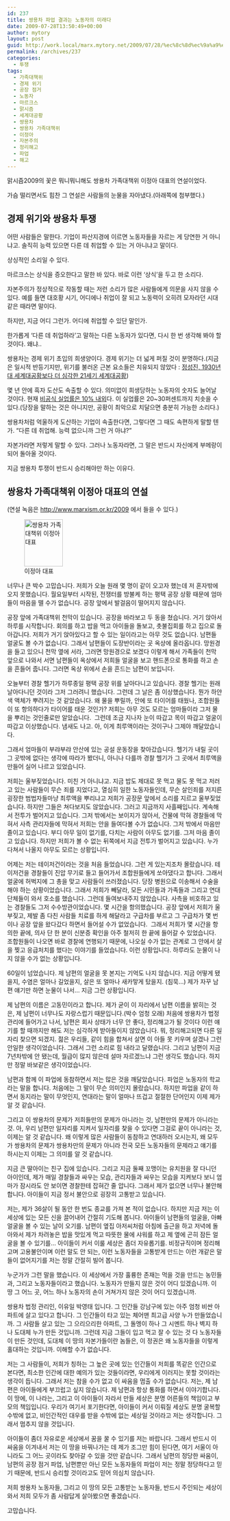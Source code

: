 ```yaml
---
id: 237
title: 쌍용차 파업 결과는 노동자의 미래다
date: 2009-07-28T13:50:49+00:00
author: mytory
layout: post
guid: http://work.local/marx.mytory.net/2009/07/28/%ec%8c%8d%ec%9a%a9%ec%b0%a8-%ed%8c%8c%ec%97%85-%ea%b2%b0%ea%b3%bc%eb%8a%94-%eb%85%b8%eb%8f%99%ec%9e%90%ec%9d%98-%eb%af%b8%eb%9e%98%eb%8b%a4/
permalink: /archives/237
categories:
  - 투쟁
tags:
  - 가족대책위
  - 경제 위기
  - 공장 점거
  - 노동자
  - 마르크스
  - 맑시즘
  - 세계대공황
  - 쌍용차
  - 쌍용차 가족대책위
  - 이정아
  - 자본주의
  - 정리해고
  - 파업
  - 해고
---
```

맑시즘2009의 꽃은 뭐니뭐니해도 쌍용차 가족대책위 이정아 대표의 연설이었다.

가슴 떨리면서도 힘찬 그 연설은 사람들의 눈물을 자아냈다.(아래쪽에 첨부했다.)

## 경제 위기와&nbsp;쌍용차 투쟁

어떤 사람들은 말한다. 기업이 파산지경에 이르면 노동자들을 자르는 게 당연한 거 아니냐고. 솔직히 능력 있으면 다른 데 취업할 수 있는 거 아니냐고 말이다.

상싱적인 소리일 수 있다.

마르크스는 상식을 증오한다고 말한 바 있다. 바로 이런 &#8216;상식&#8217;을 두고 한 소리다.

자본주의가 정상적으로 작동할 때는 저런 소리가 많은 사람들에게 의문을 사지 않을 수 있다. 예를 들면 대호황 시기, 어디에나 취업이 잘 되고 노동력이 오히려 모자라던 시대 같은 때라면 말이다.

하지만, 지금 어디 그런가. 어디에 취업할 수 있단 말인가.

한가롭게 &#8216;다른 데 취업하라&#8217;고 말하는 다른 노동자가 있다면, 다시 한 번 생각해 봐야 할 것이다. 왜냐..

쌍용차는 경제 위기 초입의 희생양이다. 경제 위기는 더 넓게 퍼질 것이 분명하다.(지금은 일시적 반등기지만, 위기를 불러온 근본 요소들은 치유되지 않았다 : <a href="http://www.left21.com/article/6684" target="_blank" title="[http://www.left21.com/article/6684]로 이동합니다.">정성진, 1930년대 세계대공황보다 더 심각한 21세기 세계대공황</a>)

몇 년 안에 흑자 도산도 속출할 수 있다. 의미없이 희생당하는 노동자의 숫자도 늘어날 것이다. 현재 <a href="http://www.hani.co.kr/arti/economy/economy_general/356896.html" target="_blank" title="[http://www.hani.co.kr/arti/economy/economy_general/356896.html]로 이동합니다.">비공식 실업률은 10% 내외</a>다. 이 실업률은 20~30퍼센트까지 치솟을 수 있다.(당장을 말하는 것은 아니지만, 공황이 최악으로 치달으면 충분히 가능한 소리다.)

쌍용차처럼 억울하게 도산하는 기업이 속출한다면, 그렇다면 그 때도 속편하게 말할 텐가. &#8220;다른 데 취업해. 능력 없으니까 그런 거 아냐?&#8221;

자본가라면 저렇게 말할 수 있다. 그러나 노동자라면, 그 말은 반드시 자신에게 부메랑이 되어 돌아올 것이다.

지금 쌍용차 투쟁이 반드시 승리해야만 하는 이유다.

## 쌍용차 가족대책위 이정아 대표의 연설

(연설 녹음은 <a href="http://www.marxism.or.kr/2009" target="_blank" title="[http://www.marxism.or.kr/2009]로 이동합니다.">http://www.marxism.or.kr/2009</a> 에서 들을 수 있다.)</p> 

<figure style="width: 90px" class="wp-caption alignleft"><img src="http://work.local/marx.mytory.net/wp-content/uploads/1/cfile3.uf.202490264A6F020F23A9B5.jpg" width="90" height="110.00000000000001" alt="쌍용차 가족대책위 이정아 대표" filename="cfile3.uf.202490264A6F020F23A9B5.jpg" filemime="" /><figcaption class="wp-caption-text">이정아 대표</figcaption></figure>너무나 큰 박수 고맙습니다. 저희가 오늘 원래 몇 명이 같이 오고자 했는데 저 혼자밖에 오지 못했습니다. 월요일부터 시작된, 전쟁터를 방불케 하는 평택 공장 상황 때문에 엄마들이 마음을 뗄 수가 없습니다. 공장 앞에서 발걸음이 떨어지지 않습니다.

공장 앞에 가족대책위 천막이 있습니다. 공장을 바라보고 두 동을 쳤습니다. 거기 앉아서 하루를 시작합니다. 회의를 하고 밥을 먹고 아이들을 돌보고, 촛불집회를 하고 집으로 돌아갑니다. 저희가 거기 앉아있다고 할 수 있는 일이라고는 아무 것도 없습니다. 남편들 얼굴도 볼 수가 없습니다. 그래서 남편들이 도장반이라는 곳 옥상에 올라옵니다. 망원경을 들고 있으니 천막 옆에 서라, 그러면 망원경으로 보겠다 이렇게 해서 가족들이 천막 앞으로 나와서 서면 남편들이 옥상에서 저희들 얼굴을 보고 핸드폰으로 통화를 하고 손을 흔들어 줍니다. 그러면 옥상 위에서 손을 흔드는 남편이 보입니다.

오늘부터 경찰 헬기가 하루종일 평택 공장 위를 날아다니고 있습니다. 경찰 헬기는 원래 날아다니던 것이라 그저 그러려니 했습니다. 그런데 그 날은 좀 이상했습니다. 뭔가 하얀색 액체가 뿌려지는 것 같았습니다. 왜 물을 뿌릴까, 안에 또 타이어를 태웠나, 조합원들이 또 항의하다가 타이어를 태운 것인가? 저희는 아무 것도 모르는 엄마들이라 그저 물을 뿌리는 것인줄로만 알았습니다. &nbsp;그런데 조금 지나자 눈이 따갑고 목이 따갑고 얼굴이 따갑고 이상했습니다. 냄새도 나고. 아, 이게 최루액이라는 것이구나 그제야 깨달았습니다.

그래서 엄마들이 부랴부랴 안산에 있는 공설 운동장을 찾아갔습니다. 헬기가 내릴 곳이 그 곳밖에 없다는 생각에 따라가 봤더니, 아니나 다를까 경찰 헬기가 그 곳에서 최루액을 만들어 실어 나르고 있었습니다.

저희는 울부짖었습니다. 미친 거 아니냐고. 지금 밥도 제대로 못 먹고 물도 못 먹고 저러고 있는 사람들이 무슨 죄를 지었다고, 열심히 일한 노동자들인데, 무슨 살인죄를 저지른 굉장한 범법자들마냥 최루액을 뿌리냐고 저희가 공장문 앞에서 소리를 지르고 울부짖었습니다. 하지만 그들은 쳐다보지도 않았습니다. 그러고 지금까지 사흘째입니다. 계속해서 전투가 벌어지고 있습니다. 그저 밖에서는 보이지가 않아서, 건물에 막혀 경찰들에 막혀서 사측 관리자들에 막혀서 저희는 안을 들여다볼 수가 없습니다. 그저 밖에서 마음만 졸이고 있습니다. 부디 아무 일이 없기를, 다치는 사람이 아무도 없기를. 그저 마음 졸이고 있습니다. 하지만 저희가 볼 수 없는 뒤쪽에서 지금 전투가 벌어지고 있습니다. 누가 다쳐서 나올지 아무도 모르는 상황입니다.

어제는 저는 테이저건이라는 것을 처음 들었습니다. 그런 게 있는지조차 몰랐습니다. 테이저건을 경찰들이 진압 무기로 들고 들어가서 조합원들에게 쏘아댔다고 합니다. 그래서 얼굴에 허벅지에 그 총을 맞고 사람들이 쓰러졌습니다. 당장 병원으로 이송해서 수술을 해야 하는 상황이었습니다. 그래서 저희가 빼달라, 모든 시민들과 가족들과 그리고 연대단체들이 와서 호소를 했습니다. 그런데 들여보내주지 않았습니다. 사측을 비호하고 있는 경찰들도 그저 수수방관이었습니다. 몇 시간을 항의했습니다. 공장 앞에서 저희가 울부짖고, 제발 좀 다친 사람들 치료를 하게 해달라고 구급차를 부르고 그 구급차가 몇 번이나 공장 앞을 왔다갔다 하면서 들어설 수가 없었습니다. &nbsp;그래서 저희가 몇 시간을 항의한 끝에, 의사 단 한 분이 신분증 확인을 아주 철저히 한 끝에 들어갈 수 있었습니다. 조합원들이 나오면 바로 경찰에 연행되기 때문에, 나오실 수가 없는 관계로 그 안에서 살을 찢고 응급처치를 했다는 이야기를 들었습니다. 이런 상황입니다. 하루라도 눈물이 나지 않을 수가 없는 상황입니다.

60일이 넘었습니다. 제 남편의 얼굴을 못 본지는 기억도 나지 않습니다. 지금 어떻게 됐을지, 수염은 얼마나 길었을지, 살은 또 얼마나 새카맣게 탔을지. (침묵&#8230;) 제가 자꾸 남편 얘기만 하면 눈물이 나서&#8230; 지금 그런 상황입니다.

제 남편의 이름은 고동민이라고 합니다. 제가 굳이 이 자리에서 남편 이름을 밝히는 것은, 제 남편이 너무나도 자랑스럽기 때문입니다.(박수 엄청 오래) 처음에 쌍용차가 법정관리에 들어가고 나서, 남편은 회사 상태가 너무 안 좋다, 정리해고가 될 것이다 이런 얘기를 할 때까지만 해도 저는 심각하게 받아들이지 않았습니다. 뭐, 정리해고되면 다른 일자리 찾으면 되겠지. 젊은 우리들, 같이 힘을 합쳐서 살면 이 아들 못 키우며 살겠나 그런 안일한 생각이었습니다. 그래서 그런 소리로 힘 내라고 달랬습니다. 그리고 남편이 지금 7년차밖에 안 됐는데, 월급이 많지 않은데 설마 자르겠느냐 그런 생각도 했습니다. 하지만 정말 바보같은 생각이었습니다.

남편과 함께 이 파업에 동참하면서 저는 많은 것을 깨달았습니다. 파업은 노동자의 학교라는 말을 합니다. 처음에는 그 말이 무슨 의미인지 몰랐습니다. 하지만 파업을 같이 하면서 동지라는 말이 무엇인지, 연대라는 말이 얼마나 뜨겁고 절절한 단어인지 이제 제가 알 것 같습니다.

그리고 이 쌍용차의 문제가 저희들만의 문제가 아니라는 것, 남편만의 문제가 아니라는 것. 아, 우리 남편만 일자리를 지켜서 일자리를 찾을 수 있다면 그걸로 끝이 아니라는 것, 이제는 알 것 같습니다. 왜 이렇게 많은 사람들이 동참하고 연대하러 오시는지, 왜 모두가 쌍용차의 문제가 쌍용차만의 문제가 아니라 전국 모든 노동자들의 문제라고 얘기를 하시는지 이제는 그 의미를 알 것 같습니다.

지금 큰 딸아이는 친구 집에 있습니다. 그리고 지금 둘째 꼬맹이는 유치원을 잘 다니던 아이인데, 제가 매일 경찰들과 싸우는 모습, 관리자들과 싸우는 모습을 지켜보다 보니 엄마가 잠시라도 안 보이면 경찰한테 잡혀간 줄 압니다. 그래서 제가 없으면 너무나 불안해 합니다. 아이들이 지금 정서 불안으로 굉장히 고통받고 있습니다.

저는, 제가 36살이 될 동안 한 번도 종교를 가져 본 적이 없습니다. 하지만 지금 저는 이 세상에 있는 모든 신을 끌어내어 간절히 기도해 봅니다. 아이들이 남편들의 얼굴을, 아빠 얼굴을 볼 수 있는 날이 오기를. 남편이 옆집 아저씨처럼 아침에 출근을 하고 저녁에 돌아와서 제가 차려놓은 밥을 맛있게 먹고 따뜻한 물에 샤워를 하고 제 옆에 곤히 잠든 얼굴을 볼 수 있기를&#8230; 아이들이 커서 이룰 세상은 좀더 자유롭기를. 비정규직이며 정리해고며 고용불안이며 이런 말도 안 되는, 이런 노동자들을 고통받게 만드는 이런 개같은 말들이 없어지기를 저는 정말 간절히 빌어 봅니다.

누군가가 그런 말을 했습니다. 이 세상에서 가장 훌륭한 존재는 먹을 것을 만드는 농민들과, 그리고 노동자들이라고 했습니다. 노동자가 만들지 않은 것이 어디 있겠습니까. 이 땅 그 어느 곳, 어느 하나 노동자의 손이 거쳐가지 않은 것이 어디 있겠습니까.&nbsp;

쌍용차 법정 관리인, 이유일 박영태 입니다. 그 인간들 강남구에 있는 아주 엄청 비싼 아파트에 살고 있다고 합니다. 그 인간들이 타고 있는 체어맨 최고급 사양 누가 만들었습니까. 그 사람들 살고 있는 그 으리으리한 아파트, 그 돌멩이 하나 그 시멘트 하나 벽지 하나 도대체 누가 만든 것입니까. 그런데 지금 그들이 입고 먹고 잘 수 있는 것 다 노동자들이 만든 것인데, 도대체 이 땅의 자본가들이란 놈들은, 이 정권은 왜 노동자들을 이렇게 홀대하는 것입니까. 이해할 수가 없습니다.

저는 그 사람들이, 저희가 칭하는 그 높은 곳에 있는 인간들이 저희를 똑같은 인간으로 본다면, 최소한 인간에 대한 예의가 있는 것들이라면, 우리에게 이러지는 못할 것이라는 생각이 듭니다. 그래서 저는 참을 수가 없고 이 싸움을 멈출 수가 없습니다. 저는, 제 남편은 아이들에게 부끄럽고 싶지 않습니다. 제 남편과 항상 통화를 하면서 이야기합니다. 이 땅에, 이 나라는, 그리고 이 아이들이 자라서 만들 세상은 분명 어른들의 책임이고 부모의 책임입니다. 우리가 여기서 포기한다면, 아이들이 커서 이뤄질 세상도 분명 굴복할 수밖에 없고, 비인간적인 대우를 받을 수밖에 없는 세상일 것이라고 저는 생각합니다. 그래서 멈추지 않을 것입니다.

아이들이 좀더 자유로운 세상에서 꿈을 꿀 수 있기를 저는 바랍니다. 그래서 반드시 이 싸움을 이겨내서 저는 이 땅을 바꿔나가는 데 제가 조그만 힘이 된다면, 여기 서울이 아니라도 그 어느 곳이라도 찾아갈 수 있을 것만 같습니다. 그래서 남편의 정당한 싸움이, 남편의 공장 점거 파업, 남편뿐만 아닌 모든 노동자들의 파업이 저는 정말 정당하다고 믿기 때문에, 반드시 승리할 것이라고도 믿어 의심치 않습니다.

저희 쌍용차 노동자들, 그리고 이 땅의 모든 고통받는 노동자들, 반드시 주인되는 세상이 와서 저희 모두가 좀 사람답게 살아봤으면 좋겠습니다.

고맙습니다.</p>